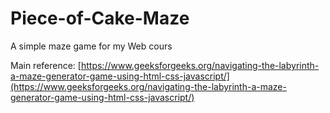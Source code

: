 # Piece-of-Cake-Maze

A simple maze game for my Web cours

Main reference: [https://www.geeksforgeeks.org/navigating-the-labyrinth-a-maze-generator-game-using-html-css-javascript/](https://www.geeksforgeeks.org/navigating-the-labyrinth-a-maze-generator-game-using-html-css-javascript/)